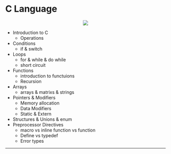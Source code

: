 # C Language
<p align="center">
<a href="http://online.imtschool.com/01-%20C%20Revision/">
  <img src="https://yellow.place/file/image/thumb/0/0/1054/vlxemfckrlcdqynw.jpg">
</a>
</p>

* Introduction to C
  - Operations 
* Conditions
  - if & switch
* Loops
  - for & while & do while
  - short circuit
* Functions
  - introduction to functuions
  - Recursion
* Arrays
  - arrays & matrixs & strings
* Pointers & Modifiers
  - Memory allocation
  - Data Modifiers
  - Static & Extern
* Structures & Unions & enum
* Preprocessor Directives
  - macro vs inline function vs function 
  - Define vs typedef
  - Error types

---
